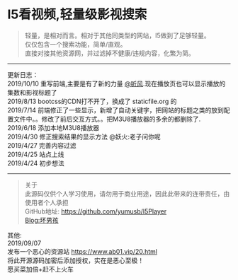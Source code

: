 <!--
 * @Author: yumusb
 * @Date: 2019-10-10 16:43:18
 * @LastEditors: yumusb
 * @LastEditTime: 2019-10-10 16:45:57
 * @Description: 
 -->
# I5看视频,轻量级影视搜索    


>轻量，是相对而言。相对于其他同类型的网站，I5做到了足够轻量。  
仅仅包含一个搜索功能，简单/直观。  
直接对接其他资源网，并过滤掉不健康/违规内容，化繁为简。  

--------
更新日志：  
2019/10/10 重写前端,主要是有了新的力量 [@听风](https://owoii.com/).现在播放页也可以显示播放的集数和影视标题了      
2019/8/13 bootcss的CDN打不开了，换成了 staticfile.org 的   
2019/7/14 前端修正了一些显示，新增了自动关键字，把网站的标题之类的放到配置文件中。。修改了前后交互方式。。把M3U8播放器的多余的都删除了.  
2019/6/18 添加本地M3U8播放器   
2019/4/30 修正搜索结果的显示方法 @妖火:老子问你呢  
2019/4/27 完善内容过滤   
2019/4/25 站点上线  
2019/4/24 初步想法   

-------------------
>关于  
此源码仅供个人学习使用，请勿用于商业用途，因此此带来的连带责任，由使用者个人承担   
GitHub地址: https://github.com/yumusb/I5Player    
[Blog:坏男孩](http://huai.pub)   

其他:  
2019/09/07  
发布一个恶心的资源站  https://www.ab01.vip/20.html  
将此开源源码加密后添加授权，实在是恶心至极！  
愿买菜加倍+赶不上火车